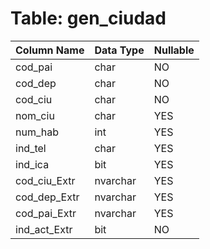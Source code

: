 # Table: gen_ciudad

| Column Name | Data Type | Nullable |
|-------------|-----------|----------|
| cod_pai | char | NO |
| cod_dep | char | NO |
| cod_ciu | char | NO |
| nom_ciu | char | YES |
| num_hab | int | YES |
| ind_tel | char | YES |
| ind_ica | bit | YES |
| cod_ciu_Extr | nvarchar | YES |
| cod_dep_Extr | nvarchar | YES |
| cod_pai_Extr | nvarchar | YES |
| ind_act_Extr | bit | NO |
